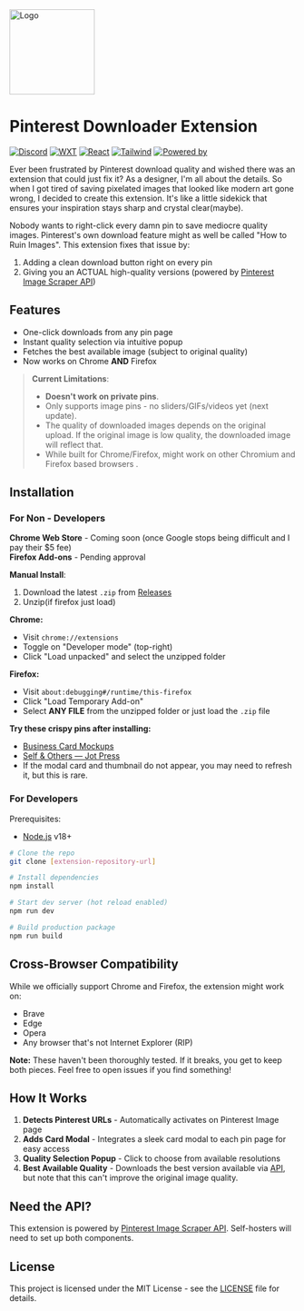 <img src="https://i.pinimg.com/736x/f7/c3/ab/f7c3ab7931ba3dbac1b9825db2d64441.jpg" alt="Logo" width="150">

# Pinterest Downloader Extension

[![Discord](https://img.shields.io/badge/Discord-%235865F2.svg?&logo=discord&logoColor=fff&labelColor=black&colorB=blue)](https://neoteric.eu.org/)
[![WXT](https://img.shields.io/badge/WXT-0.19.13-blue?labelColor=black)](https://wxt.dev)
[![React](https://img.shields.io/badge/React-%2320232a.svg?logo=react&logoColor=fff&labelColor=black&colorB=blue)](https://react.dev)
[![Tailwind](https://img.shields.io/badge/Tailwind-06B6D4?logo=tailwindcss&logoColor=fff&labelColor=black&colorB=blue)](https://tailwindcss.com)
[![Powered by](https://img.shields.io/badge/Powered_by-Pinterest_Scraper_API-blue?labelColor=black)](https://github.com/ifeiera/pinterest-scraper)

Ever been frustrated by Pinterest download quality and wished there was an extension that could just fix it? As a designer, I'm all about the details. So when I got tired of saving pixelated images that looked like modern art gone wrong, I decided to create this extension. It's like a little sidekick that ensures your inspiration stays sharp and crystal clear(maybe).

Nobody wants to right-click every damn pin to save mediocre quality images. Pinterest's own download feature might as well be called "How to Ruin Images". This extension fixes that issue by:

1. Adding a clean download button right on every pin
2. Giving you an ACTUAL high-quality versions (powered by [Pinterest Image Scraper API](https://github.com/ifeiera/pinterest-scraper))

## Features

- One-click downloads from any pin page
- Instant quality selection via intuitive popup
- Fetches the best available image (subject to original quality)
- Now works on Chrome **AND** Firefox

> **Current Limitations**:
>
> - **Doesn't work on private pins**.
> - Only supports image pins - no sliders/GIFs/videos yet (next update).
> - The quality of downloaded images depends on the original upload. If the original image is low quality, the downloaded image will reflect that.
> - While built for Chrome/Firefox, might work on other Chromium and Firefox based browsers .

## Installation

### For Non - Developers

**Chrome Web Store** - Coming soon (once Google stops being difficult and I pay their $5 fee)  
**Firefox Add-ons** - Pending approval

**Manual Install**:

1. Download the latest `.zip` from [Releases](https://github.com/NTC-Department/pinterest-downloader/releases)
2. Unzip(if firefox just load)

**Chrome:**

- Visit `chrome://extensions`
- Toggle on "Developer mode" (top-right)
- Click "Load unpacked" and select the unzipped folder

**Firefox:**

- Visit `about:debugging#/runtime/this-firefox`
- Click "Load Temporary Add-on"
- Select **ANY FILE** from the unzipped folder or just load the `.zip` file

**Try these crispy pins after installing:**

- [Business Card Mockups](https://id.pinterest.com/pin/791859547022537413/)
- [Self & Others — Jot Press](https://id.pinterest.com/pin/1074178948624472086/)
- If the modal card and thumbnail do not appear, you may need to refresh it, but this is rare.

### For Developers

Prerequisites:

- [Node.js](https://nodejs.org) v18+

```bash
# Clone the repo
git clone [extension-repository-url]

# Install dependencies
npm install

# Start dev server (hot reload enabled)
npm run dev

# Build production package
npm run build
```

## Cross-Browser Compatibility

While we officially support Chrome and Firefox, the extension might work on:

- Brave
- Edge
- Opera
- Any browser that's not Internet Explorer (RIP)

**Note:** These haven't been thoroughly tested. If it breaks, you get to keep both pieces. Feel free to open issues if you find something!

## How It Works

1. **Detects Pinterest URLs** - Automatically activates on Pinterest Image page
2. **Adds Card Modal** - Integrates a sleek card modal to each pin page for easy access
3. **Quality Selection Popup** - Click to choose from available resolutions
4. **Best Available Quality** - Downloads the best version available via [API](https://github.com/ifeiera/pinterest-scraper), but note that this can't improve the original image quality.

## Need the API?

This extension is powered by [Pinterest Image Scraper API](https://github.com/ifeiera/pinterest-scraper). Self-hosters will need to set up both components.

## License

This project is licensed under the MIT License - see the [LICENSE](LICENSE) file for details.
